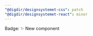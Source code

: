 ```yaml
---
"@digdir/designsystemet-css": patch
"@digdir/designsystemet-react": minor
---
```


Badge: ✨ New component
